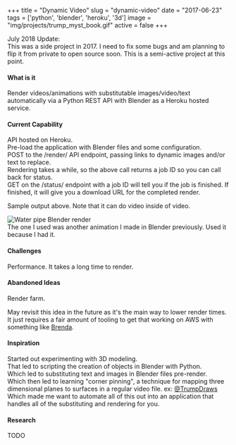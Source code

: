 +++
title = "Dynamic Video"
slug = "dynamic-video"
date = "2017-06-23"
tags = ['python', 'blender', 'heroku', '3d']
image = "img/projects/trump_myst_book.gif"
active = false 
+++

July 2018 Update:  
This was a side project in 2017. I need to fix some bugs and am planning to flip it from private 
to open source soon. This is a semi-active project at this point.
<!--more-->

#### What is it
Render videos/animations with substitutable images/video/text automatically via a Python REST API 
with Blender as a Heroku hosted service.

#### Current Capability
API hosted on Heroku.  
Pre-load the application with Blender files and some configuration.  
POST to the /render/ API endpoint, passing links to dynamic images and/or text to replace.  
Rendering takes a while, so the above call returns a job ID so you can call back for status.  
GET on the /status/ endpoint with a job ID will tell you if the job is finished. If finished, it 
will give you a download URL for the completed render.

Sample output above. Note that it can do video inside of video.


![Water pipe Blender render][1]  
The one I used was another animation I made in Blender previously. Used it because I had it.  


#### Challenges
Performance. It takes a long time to render.

#### Abandoned Ideas
Render farm.

May revisit this idea in the future as it's the main way to lower render times. It just requires a 
fair amount of tooling to get that working on AWS with something like [Brenda](https://github.com/jamesyonan/brenda).

#### Inspiration
Started out experimenting with 3D modeling.  
That led to scripting the creation of objects in Blender with Python.  
Which led to substituting text and images in Blender files pre-render.  
Which then led to learning "corner pinning", a technique for mapping three dimensional planes to 
surfaces in a regular video file. ex: [@TrumpDraws](https://twitter.com/TrumpDraws)   
Which made me want to automate all of this out into an application that handles all of the 
substituting and rendering for you.

#### Research
TODO

[1]: /img/projects/blender_water_pipe.gif
